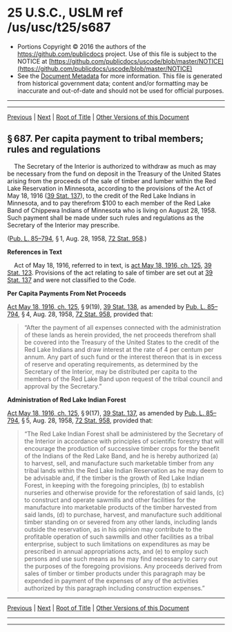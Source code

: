 ---
---

# 25 U.S.C., USLM ref /us/usc/t25/s687

* Portions Copyright © 2016 the authors of the https://github.com/publicdocs project.
  Use of this file is subject to the NOTICE at [https://github.com/publicdocs/uscode/blob/master/NOTICE](https://github.com/publicdocs/uscode/blob/master/NOTICE)
* See the [Document Metadata](././../../../../..//README.md) for more information.
  This file is generated from historical government data; content and/or formatting may be inaccurate and out-of-date and should not be used for official purposes.

----------
----------

[Previous](./../../../../..//us/usc/t25/ch14/schXXIX/m__us_usc_t25_s686.md) | [Next](./../../../../..//us/usc/t25/ch14/schXXIX/m__us_usc_t25_s688.md) | [Root of Title](./../../../../../) | [Other Versions of this Document](https://publicdocs.github.io/go/links?ns=uslm&ref=%2Fus%2Fusc%2Ft25%2Fs687)

## § 687. Per capita payment to tribal members; rules and regulations

    The Secretary of the Interior is authorized to withdraw as much as may be necessary from the fund on deposit in the Treasury of the United States arising from the proceeds of the sale of timber and lumber within the Red Lake Reservation in Minnesota, according to the provisions of the Act of May 18, 1916 ([39 Stat. 137][/us/stat/39/137]), to the credit of the Red Lake Indians in Minnesota, and to pay therefrom $100 to each member of the Red Lake Band of Chippewa Indians of Minnesota who is living on August 28, 1958. Such payment shall be made under such rules and regulations as the Secretary of the Interior may prescribe.

([Pub. L. 85–794][/us/pl/85/794], § 1, Aug. 28, 1958, [72 Stat. 958][/us/stat/72/958].)

 __References in Text__ 

    Act of May 18, 1916, referred to in text, is [act May 18, 1916, ch. 125][/us/act/1916-05-18/ch125], [39 Stat. 123][/us/stat/39/123]. Provisions of the act relating to sale of timber are set out at [39 Stat. 137][/us/stat/39/137] and were not classified to the Code.

 __Per Capita Payments From Net Proceeds__ 

[Act May 18, 1916, ch. 125][/us/act/1916-05-18/ch125], § 9(19), [39 Stat. 138][/us/stat/39/138], as amended by [Pub. L. 85–794][/us/pl/85/794], § 4, Aug. 28, 1958, [72 Stat. 958][/us/stat/72/958], provided that: 

> “After the payment of all expenses connected with the administration of these lands as herein provided, the net proceeds therefrom shall be covered into the Treasury of the United States to the credit of the Red Lake Indians and draw interest at the rate of 4 per centum per annum. Any part of such fund or the interest thereon that is in excess of reserve and operating requirements, as determined by the Secretary of the Interior, may be distributed per capita to the members of the Red Lake Band upon request of the tribal council and approval by the Secretary.”

 __Administration of Red Lake Indian Forest__ 

[Act May 18, 1916, ch. 125][/us/act/1916-05-18/ch125], § 9(17), [39 Stat. 137][/us/stat/39/137], as amended by [Pub. L. 85–794][/us/pl/85/794], § 5, Aug. 28, 1958, [72 Stat. 958][/us/stat/72/958], provided that: 

> “The Red Lake Indian Forest shall be administered by the Secretary of the Interior in accordance with principles of scientific forestry that will encourage the production of successive timber crops for the benefit of the Indians of the Red Lake Band, and he is hereby authorized (a) to harvest, sell, and manufacture such marketable timber from any tribal lands within the Red Lake Indian Reservation as he may deem to be advisable and, if the timber is the growth of Red Lake Indian Forest, in keeping with the foregoing principles, (b) to establish nurseries and otherwise provide for the reforestation of said lands, (c) to construct and operate sawmills and other facilities for the manufacture into marketable products of the timber harvested from said lands, (d) to purchase, harvest, and manufacture such additional timber standing on or severed from any other lands, including lands outside the reservation, as in his opinion may contribute to the profitable operation of such sawmills and other facilities as a tribal enterprise, subject to such limitations on expenditures as may be prescribed in annual appropriations acts, and (e) to employ such persons and use such means as he may find necessary to carry out the purposes of the foregoing provisions. Any proceeds derived from sales of timber or timber products under this paragraph may be expended in payment of the expenses of any of the activities authorized by this paragraph including construction expenses.”

----------

[Previous](./../../../../..//us/usc/t25/ch14/schXXIX/m__us_usc_t25_s686.md) | [Next](./../../../../..//us/usc/t25/ch14/schXXIX/m__us_usc_t25_s688.md) | [Root of Title](./../../../../../) | [Other Versions of this Document](https://publicdocs.github.io/go/links?ns=uslm&ref=%2Fus%2Fusc%2Ft25%2Fs687)

----------
----------

[/us/stat/39/137]: https://publicdocs.github.io/go/links?ns=uslm&ref=%2Fus%2Fstat%2F39%2F137
[/us/pl/85/794]: https://publicdocs.github.io/go/links?ns=uslm&ref=%2Fus%2Fpl%2F85%2F794
[/us/stat/72/958]: https://publicdocs.github.io/go/links?ns=uslm&ref=%2Fus%2Fstat%2F72%2F958
[/us/act/1916-05-18/ch125]: https://publicdocs.github.io/go/links?ns=uslm&ref=%2Fus%2Fact%2F1916-05-18%2Fch125
[/us/stat/39/123]: https://publicdocs.github.io/go/links?ns=uslm&ref=%2Fus%2Fstat%2F39%2F123
[/us/stat/39/137]: https://publicdocs.github.io/go/links?ns=uslm&ref=%2Fus%2Fstat%2F39%2F137
[/us/act/1916-05-18/ch125]: https://publicdocs.github.io/go/links?ns=uslm&ref=%2Fus%2Fact%2F1916-05-18%2Fch125
[/us/stat/39/138]: https://publicdocs.github.io/go/links?ns=uslm&ref=%2Fus%2Fstat%2F39%2F138
[/us/pl/85/794]: https://publicdocs.github.io/go/links?ns=uslm&ref=%2Fus%2Fpl%2F85%2F794
[/us/stat/72/958]: https://publicdocs.github.io/go/links?ns=uslm&ref=%2Fus%2Fstat%2F72%2F958
[/us/act/1916-05-18/ch125]: https://publicdocs.github.io/go/links?ns=uslm&ref=%2Fus%2Fact%2F1916-05-18%2Fch125
[/us/stat/39/137]: https://publicdocs.github.io/go/links?ns=uslm&ref=%2Fus%2Fstat%2F39%2F137
[/us/pl/85/794]: https://publicdocs.github.io/go/links?ns=uslm&ref=%2Fus%2Fpl%2F85%2F794
[/us/stat/72/958]: https://publicdocs.github.io/go/links?ns=uslm&ref=%2Fus%2Fstat%2F72%2F958


